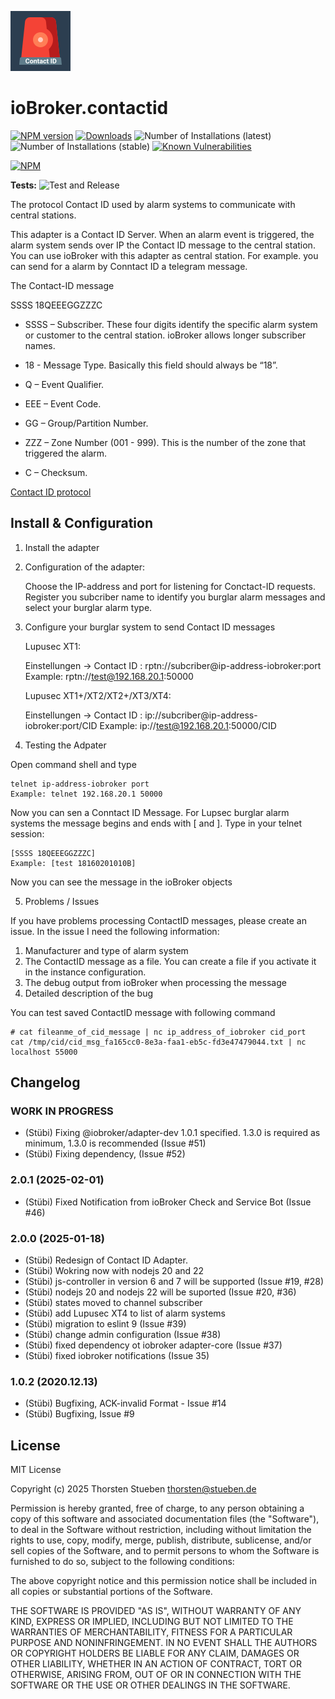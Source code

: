 ![Logo](admin/contactid.png)

# ioBroker.contactid

[![NPM version](http://img.shields.io/npm/v/iobroker.contactid.svg)](https://www.npmjs.com/package/iobroker.contactid)
[![Downloads](https://img.shields.io/npm/dm/iobroker.contactid.svg)](https://www.npmjs.com/package/iobroker.contactid)
![Number of Installations (latest)](http://iobroker.live/badges/contactid-installed.svg)
![Number of Installations (stable)](http://iobroker.live/badges/contactid-stable.svg)
[![Known Vulnerabilities](https://snyk.io/test/github/schmupu/ioBroker.contactid/badge.svg)](https://snyk.io/test/github/schmupu/ioBroker.contactid)

[![NPM](https://nodei.co/npm/iobroker.contactid.png?downloads=true)](https://nodei.co/npm/iobroker.contactid/)

**Tests:** ![Test and Release](https://github.com/schmupu/ioBroker.contactid/workflows/Test%20and%20Release/badge.svg)

The protocol Contact ID used by alarm systems to communicate with central stations.

This adapter is a Contact ID Server. When an alarm event is triggered, the alarm system sends over IP the Contact ID message to the central station.
You can use ioBroker with this adapter as central station. For example. you can send for a alarm by Conntact ID a telegram message.

The Contact-ID message

SSSS 18QEEEGGZZZC

- SSSS – Subscriber. These four digits identify the specific alarm system or customer to the central station. ioBroker allows longer subscriber names.

- 18 - Message Type. Basically this field should always be “18”.
- Q – Event Qualifier.
- EEE – Event Code.
- GG – Group/Partition Number.
- ZZZ – Zone Number (001 - 999). This is the number of the zone that triggered the alarm.
- C – Checksum.

[Contact ID protocol](http://www.technoimport.com.co/Producto/pdfs/ADEMCO%20-%20DC05_Contact_ID.pdf)

## Install & Configuration

1. Install the adapter
2. Configuration of the adapter:

    Choose the IP-address and port for listening for Conctact-ID requests.
    Register you subcriber name to identify you burglar alarm messages and
    select your burglar alarm type.

3. Configure your burglar system to send Contact ID messages

    Lupusec XT1:

    Einstellungen -> Contact ID : rptn://subcriber@ip-address-iobroker:port
    Example: rptn://test@192.168.20.1:50000

    Lupusec XT1+/XT2/XT2+/XT3/XT4:

    Einstellungen -> Contact ID : ip://subcriber@ip-address-iobroker:port/CID
    Example: ip://test@192.168.20.1:50000/CID

4. Testing the Adpater

Open command shell and type

```
telnet ip-address-iobroker port
Example: telnet 192.168.20.1 50000

```

Now you can sen a Conntact ID Message. For Lupsec burglar alarm systems the
message begins and ends with [ and ]. Type in your telnet session:

```
[SSSS 18QEEEGGZZZC]
Example: [test 18160201010B]
```

Now you can see the message in the ioBroker objects

5. Problems / Issues

If you have problems processing ContactID messages, please create an issue.
In the issue I need the following information:

1. Manufacturer and type of alarm system
2. The ContactID message as a file. You can create a file if you activate it in the instance configuration.
3. The debug output from ioBroker when processing the message
4. Detailed description of the bug

You can test saved ContactID message with following command

```
# cat fileanme_of_cid_message | nc ip_address_of_iobroker cid_port
cat /tmp/cid/cid_msg_fa165cc0-8e3a-faa1-eb5c-fd3e47479044.txt | nc localhost 55000
```

## Changelog

### **WORK IN PROGRESS**

- (Stübi) Fixing @iobroker/adapter-dev 1.0.1 specified. 1.3.0 is required as minimum, 1.3.0 is recommended (Issue #51)
- (Stübi) Fixing dependency, (Issue #52)

### 2.0.1 (2025-02-01)

- (Stübi) Fixed Notification from ioBroker Check and Service Bot (Issue #46)

### 2.0.0 (2025-01-18)

- (Stübi) Redesign of Contact ID Adapter.
- (Stübi) Wokring now with nodejs 20 and 22
- (Stübi) js-controller in version 6 and 7 will be supported (Issue #19, #28)
- (Stübi) nodejs 20 and nodejs 22 will be suported (Issue #20, #36)
- (Stübi) states moved to channel subscriber
- (Stübi) add Lupusec XT4 to list of alarm systems
- (Stübi) migration to eslint 9 (Issue #39)
- (Stübi) change admin configuration (Issue #38)
- (Stübi) fixed dependency ot iobroker adapter-core (Issue #37)
- (Stübi) fixed iobroker notifications (Issue 35)

### 1.0.2 (2020.12.13)

- (Stübi) Bugfixing, ACK-invalid Format - Issue #14
- (Stübi) Bugfixing, Issue #9

## License

MIT License

Copyright (c) 2025 Thorsten Stueben <thorsten@stueben.de>

Permission is hereby granted, free of charge, to any person obtaining a copy
of this software and associated documentation files (the "Software"), to deal
in the Software without restriction, including without limitation the rights
to use, copy, modify, merge, publish, distribute, sublicense, and/or sell
copies of the Software, and to permit persons to whom the Software is
furnished to do so, subject to the following conditions:

The above copyright notice and this permission notice shall be included in all
copies or substantial portions of the Software.

THE SOFTWARE IS PROVIDED "AS IS", WITHOUT WARRANTY OF ANY KIND, EXPRESS OR
IMPLIED, INCLUDING BUT NOT LIMITED TO THE WARRANTIES OF MERCHANTABILITY,
FITNESS FOR A PARTICULAR PURPOSE AND NONINFRINGEMENT. IN NO EVENT SHALL THE
AUTHORS OR COPYRIGHT HOLDERS BE LIABLE FOR ANY CLAIM, DAMAGES OR OTHER
LIABILITY, WHETHER IN AN ACTION OF CONTRACT, TORT OR OTHERWISE, ARISING FROM,
OUT OF OR IN CONNECTION WITH THE SOFTWARE OR THE USE OR OTHER DEALINGS IN THE
SOFTWARE.
